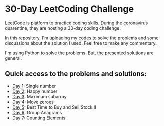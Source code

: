 # 30-Day LeetCoding Challenge

[LeetCode](https://leetcode.com/explore/challenge/card/30-day-leetcoding-challenge/) is platform to practice coding skills. During the coronavirus quarentine, they are hosting a 30-day coding challenge. 

In this repository, I'm uploading my codes to solve the problems and some discussions about the solution I used. Feel free to make any commentary.

I'm using Python to solve the problems. But, the presented solutions are general.

## Quick access to the problems and solutions:
* [Day 1](day-1/): Single number
* [Day 2](day-2/): Happy number
* [Day 3](day-3/): Maximum subarray
* [Day 4](day-4/): Move zeroes
* [Day 5](day-5/): Best Time to Buy and Sell Stock II
* [Day 6](day-6/): Group Anagrams
* [Day 7](day-7/): Counting Elements



